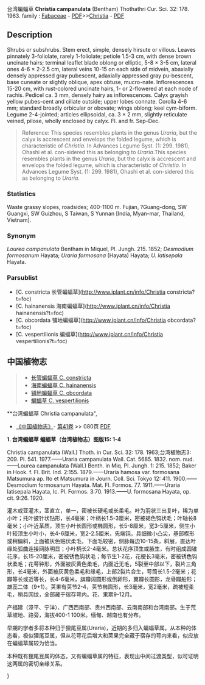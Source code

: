 台湾蝙蝠草 **Christia campanulata** (Bentham) Thothathri Cur. Sci. 32: 178. 1963.
family : [Fabaceae](http://www.iplant.cn/info/Fabaceae?t=foc) - [PDF](http://www.iplant.cn/foc/pdf/Fabaceae.pdf)>>[Christia](http://www.iplant.cn/info/Christia?t=foc) - [PDF](http://www.iplant.cn/foc/pdf/Christia.pdf)

## Description

Shrubs or subshrubs. Stem erect, simple, densely hirsute or villous. Leaves pinnately 3-foliolate, rarely 1-foliolate; petiole 1.5-3 cm, with dense brown uncinate hairs; terminal leaflet blade oblong or elliptic, 5-8 × 3-5 cm, lateral ones 4-6 × 2-2.5 cm, lateral veins 10-15 on each side of midvein, abaxially densely appressed gray pubescent, adaxially appressed gray pu-bescent, base cuneate or slightly oblique, apex obtuse, mucro-nate. Inflorescences 15-20 cm, with rust-colored uncinate hairs, 1- or 2-flowered at each node of rachis. Pedicel ca. 3 mm, densely hairy as inflorescences. Calyx grayish yellow pubes-cent and ciliate outside; upper lobes connate. Corolla 4-6 mm; standard broadly orbicular or obovate; wings oblong; keel cym-biform. Legume 2-4-jointed; articles ellipsoidal, ca. 3 × 2 mm, slightly reticulate veined, pilose, wholly enclosed by calyx. Fl. and fr. Sep-Dec.

> Reference: 
> This species resembles plants in the genus *Uraria*, but the calyx is accrescent and envelops the folded legume, which is characteristic of *Christia*. In Advances Legume Syst. (1: 299. 1981), Ohashi et al. con-sidered this as belonging to *Uraria*.This species resembles plants in the genus *Uraria*, but the calyx is accrescent and envelops the folded legume, which is characteristic of *Christia*. In Advances Legume Syst. (1: 299. 1981), Ohashi et al. con-sidered this as belonging to *Uraria*.

### Statistics
Waste grassy slopes, roadsides; 400-1100 m. Fujian, ?Guang-dong, SW Guangxi, SW Guizhou, S Taiwan, S Yunnan [India, Myan-mar, Thailand, Vietnam].

### Synonym
*Lourea campanulata* Bentham in Miquel, Pl. Jungh. 215. 1852; *Desmodium formosanum* Hayata; *Uraria formosana* (Hayata) Hayata; *U. latisepala* Hayata.

### Parsublist

* [C.  constricta  长管蝙蝠草](http://www.iplant.cn/info/Christia constricta?t=foc)
* [C.  hainanensis  海南蝙蝠草](http://www.iplant.cn/info/Christia hainanensis?t=foc)
* [C.  obcordata  铺地蝙蝠草](http://www.iplant.cn/info/Christia obcordata?t=foc)
* [C.  vespertilionis  蝙蝠草](http://www.iplant.cn/info/Christia vespertilionis?t=foc)

## 中国植物志

> * [长管蝙蝠草  C.  constricta](Christia-constricta-长管蝙蝠草.md)
> * [海南蝙蝠草  C.  hainanensis](Christia-hainanensis-海南蝙蝠草.md)
> * [铺地蝙蝠草  C.  obcordata](Christia-obcordata-铺地蝙蝠草.md)
> * [蝙蝠草  C.  vespertilionis](Christia-vespertilionis-蝙蝠草.md)

**台湾蝙蝠草 Christia campanulata",

* [《中国植物志》](http://www.iplant.cn/frps)- [第41卷](http://www.iplant.cn/frps/vol/41) >> 080页 [PDF](http://www.iplant.cn/frps/pdf/41/080.PDF)

**1. 台湾蝙蝠草 蝙蝠草（台湾植物志）图版15: 1-4**

Christia campanulata (Wall.) Thoth. in Cur. Sci. 32: 178. 1963;台湾植物志3: 209. Pl. 541. 1977.——Uraria campanulata Wall. Cat. 5685. 1832. nom. nud.——Lourea campanulata (Wall.) Benth. in Miq. Pl. Jungh. 1: 215. 1852; Baker in Hook. f. Fl. Brit. Ind. 2:155. 1879.——Uraria hamosa var. formosana Matsumura ap. Ito et Matsumura in Journ. Coll. Sci. Tokyo 12: 411. 1900.——Desmodium formosanum Hayata. Mat. Fl. Formos. 77. 1911.——Uraria latisepala Hayata, Ic. Pl. Formos. 3:70. 1913.——U. formosana Hayata, op. cit. 9:26. 1920.

灌木或亚灌木，茎直立，单一，密被长硬毛或长柔毛。叶为羽状三出复叶，稀为单小叶；托叶披针状钻形，长4毫米；叶柄长1.5-3厘米，密被褐色钩状毛；叶轴长8毫米；小叶近革质，顶生小叶长圆形或椭圆形，长5-8厘米，宽3-5厘米，侧生小叶较顶生小叶小，长4-6厘米，宽2-2.5厘米，先端钝，具细微小凸尖，基部楔形或稍偏斜，上面被灰色贴伏柔毛，下面毛较密，侧脉每边10-15条，斜展，直达叶缘处弧曲连接网脉明显；小叶柄长2-4毫米。总状花序顶生或腋生，有时组成圆锥花序，长15-20厘米，密被锈色钩状毛；每节生1-2花，花梗长3毫米，密被锈色钩状柔毛；花萼钟形，外面被灰黄色柔毛，内面近无毛，5裂至中部以下，裂片三角形，长4毫米，外面被灰黄色柔毛和缘毛，上部2裂片合生，萼筒长1.5-2毫米；花瓣等长或近等长，长4-6毫米，旗瓣阔圆形或倒卵形，翼瓣长圆形，龙骨瓣船形；雄蕊二体（9+1）。荚果有荚节2-4，荚节椭圆形，长3毫米，宽2毫米，疏被短柔毛，稍具网纹，全部藏于宿存萼内。花、果期9-12月。

产福建（漳平、宁洋）、广西西南部、贵州西南部、云南南部和台湾南部。生于荒草坡地、路旁，海拔400-1 100米。缅甸、越南也有分布。

早期的学者多将本种归于狸尾豆属(Uraria)，近期的多归入蝙蝠草属。从本种的体态看，极似狸尾豆属，但从花萼花后增大和荚果完全藏于宿存的萼内来看，似应放在蝙蝠草属较为恰当。

本种既有狸尾豆属的体态，又有蝙蝠草属的特征，表现出中间过渡类型，似可证明这两属的密切亲缘关系。

}